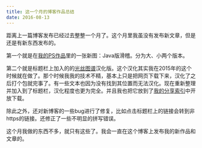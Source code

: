 ```yaml
---
title: 这一个月的博客作品总结
date: 2016-08-13
---
```

距离上一篇博客发布已经过去整整一个月了。这个月里我虽没有发布新文章，但是还是有新东西发布的。
<!-- more -->
第一个就是在[我的PS作品](/my-photoshop-works/)里的一张新图：Java版滑稽。分为大、小两个版本。

第二个就是标题栏上加入的的[光丝图谱](/silk/)汉化版。这个汉化其实我在2015年的这个时候就在做了。那个时候我我的技术不精，基本上只是把网页下载下来，汉化了之后打个包就完事了。有一些文本也因为没有找到其位置而无法汉化。现在重新整理并加入到了标题栏，汉化程度也更为完全。并且我也把它放到了[我的分享索引](/my-shareings/)中开放下载。

除此之外，还对新博客的一些bug进行了修复，比如点击标题栏上的链接会转到非https的链接。还修正了一些不明显的拼写错误。

这个月我做的东西不多，就只有这些了。我会一直在这个博客上发布我的新作品和文章的。
